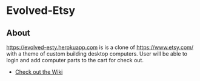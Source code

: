 # Evolved-Etsy 

## About 
   https://evolved-esty.herokuapp.com is is a clone of https://www.etsy.com/ with a theme of custom building desktop computers. User will be able to login and add computer parts to the cart for check out.  
   - [Check out the Wiki](https://github.com/brandonheld/evolved-etsy/wiki)